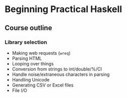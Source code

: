 # Beginning Practical Haskell

## Course outline

### Library selection

* Making web requests (`wreq`)
* Parsing HTML
* Looping over things
* Conversion from strings to int/double/%/CI
* Handle noise/extraneous characters in parsing
* Handling Unicode
* Generating CSV or Excel files
* File I/O
